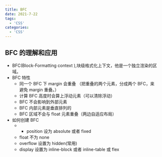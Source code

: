 ```yaml
---
title: BFC
date: 2021-7-22
tags:
  - 'CSS'
categories:
  - 'CSS'
---
```


## BFC 的理解和应用

- BFC(Block-Formatting context ),块级格式化上下文，他是一个独立渲染的区域。
- BFC 特性
  - 同一个 BFC 下 margin 会重叠 （把重叠的两个元素，分成两个 BFC，来避免 margin 重叠。）
  - 计算 BFC 高度时会算上浮动元素（可以清除浮动）
  - BFC 不会影响到外部元素
  - BFC 内部元素是垂直排列的
  - BFC 区域不会与 float 元素重叠（两边自适应布局）
- 如何创建 BFC
  - - position 设为 absolute 或者 fixed
  - float 不为 none
  - overflow 设置为 hidden(常用)
  - display 设置为 inline-block 或者 inline-table 或 flex
